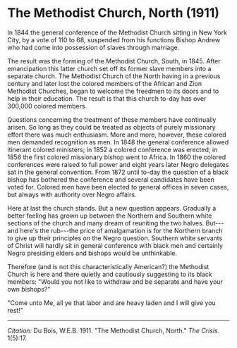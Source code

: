 <!--
title:   The Methodist Church, North
author:  Du Bois, W.E.B.
journal: The Crisis
year:    1911
volume:  1
issue:   5
pages:   17
-->

# The Methodist Church, North (1911)

In 1844 the general conference of the Methodist Church sitting in New York City, by a vote of 110 to 68, suspended from his functions Bishop Andrew who had come into possession of slaves through marriage.

The result was the forming of the Methodist Church, South, in 1845. After emancipation this latter church set off its former slave members into a separate church. The Methodist Church of the North having in a previous century and later lost the colored members of the African and Zion Methodist Churches, began to welcome the freedmen to its doors
and to help in their education. The result is that this church to-day has over 300,000 colored members.

Questions concerning the treatment of these members have continually arisen. So long as they could be treated as objects of purely missionary effort there was much enthusiasm. More and more, however, these colored men demanded recognition as men. In 1848 the general conference allowed itinerant colored ministers; in 1852 a colored conference was erected; in 1856 the first colored missionary bishop went to Africa. In 1860 the colored conferences were raised to full power and eight years later Negro delegates sat in the general convention. From 1872 until to-day the question of a black bishop has bothered the conference and several candidates have been voted for. Colored men have been elected to general offices in seven cases, but always with authority over Negro affairs.

Here at last the church stands. But a new question appears. Gradually a better feeling has grown up between the Northern and Southern white sections of the church and many dream of reuniting the two halves. But---and here's the rub---the price of amalgamation is for the Northern branch to give up their principles on the Negro question. Southern white servants of Christ will hardly sit in general conference with black men and certainly Negro presiding elders and bishops would be unthinkable.

Therefore (and is not this characteristically American?) the Methodist Church is here and there quietly and cautiously suggesting to its black members: "Would you not like to withdraw and be separate and have your own bishops?"

"Come unto Me, all ye that labor and are heavy laden and I will give you rest!"

_________________
*Citation:* Du Bois, W.E.B. 1911. "The Methodist Church, North." *The Crisis*. 1(5):17.